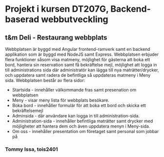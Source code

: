 # Projekt i kursen DT207G, Backend-baserad webbutveckling

## t&m Deli - Restaurang webbplats
Webbplatsen är byggd med Angular frontend-ramverk samt en backend applikation som är byggd med NodeJS samt Express. Webbplatsen erbjuder flera funktioner såsom visa matmeny, möjlighet för gästerna att boka ett bord, hantera sin reservation samt få bekräftelse mejl, möjlighet att logga in till administrations sida där administratör kan lägga till nya maträtter/drycker, och uppdatera samt radera de befintliga så uppdateras matmeny i Meny sida.
Webbplatsen består av flera sidor:
- Startsida - innehåller välkommande fras samt presenation om webbplatsen
- Meny - visar meny lista för webbplats besökare.
- Boka bord - innehåller formulär för att boka ett bord och skicka ett bekräftelsemejl
- Adminsida - där användare kan logga in till administration-sida.
- Administration-sida - innehåller befintliga maträtter samt drycker med möjligheter att hantera dem och även uppdatera menyn i Meny-sida.
- Om oss - innehåller presentation om företaget samt personal som jobbar på

### Tommy Issa, tois2401